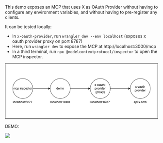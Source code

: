 This demo exposes an MCP that uses X as OAuth Provider without having to configure any environment variables, and without having to pre-register any clients.

It can be tested locally:

- In `x-oauth-provider`, run `wrangler dev --env localhost` (exposes x oauth provider proxy on port 8787)
- Here, run `wrangler dev` to expose the MCP at http://localhost:3000/mcp
- In a third terminal, run `npx @modelcontextprotocol/inspector` to open the MCP inspector.

![](demo.drawio.png)

DEMO:

![](demo.gif)
